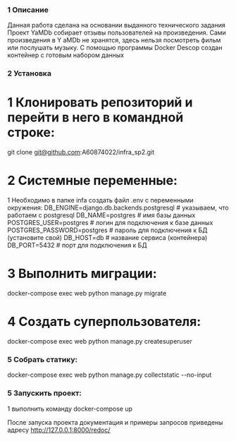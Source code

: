 ### 1 Описание

Данная работа сделана на основании выданного технического задания
Проект YaMDb собирает отзывы пользователей на произведения. Сами произведения в Y
aMDb не хранятся, здесь нельзя посмотреть фильм или послушать музыку.
C помощью программы Docker Descop создан контейнер с готовым набором данных

### 2 Установка

# 1 Клонировать репозиторий и перейти в него в командной строке:
git clone git@github.com:A60874022/infra_sp2.git


# 2 Системные переменные:

1 Необходимо в папке infa создать файл .env c переменными окружения:
DB_ENGINE=django.db.backends.postgresql # указываем, что работаем с postgresql
DB_NAME=postgres # имя базы данных
POSTGRES_USER=postgres # логин для подключения к базе данных
POSTGRES_PASSWORD=postgres # пароль для подключения к БД (установите свой)
DB_HOST=db # название сервиса (контейнера)
DB_PORT=5432 # порт для подключения к БД 

# 3 Выполнить миграции:

docker-compose exec web python manage.py migrate

# 4 Создать суперпользователя:

docker-compose exec web python manage.py createsuperuser


### 5 Собрать статику:
docker-compose exec web python manage.py collectstatic --no-input

### 5 Запускить проект:

1 выполнить команду docker-compose up

После запуска проекта документация и примеры запросов приведены адресу http://127.0.0.1:8000/redoc/ 
